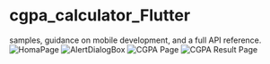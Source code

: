 # cgpa_calculator_Flutter


samples, guidance on mobile development, and a full API reference.
![HomaPage](https://user-images.githubusercontent.com/63815890/93190531-4e8f6780-f765-11ea-9a06-f3b6fe375ab5.png)
![AlertDialogBox](https://user-images.githubusercontent.com/63815890/93190534-4f27fe00-f765-11ea-80f7-69fcc97765d9.png)
![CGPA Page](https://user-images.githubusercontent.com/63815890/93190524-4c2d0d80-f765-11ea-8f6f-03a2983a55e2.png)
![CGPA Result Page](https://user-images.githubusercontent.com/63815890/93190526-4e8f6780-f765-11ea-8af4-c135089c56c7.png)

